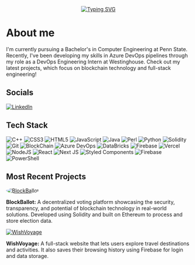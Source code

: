 <div align="center">
<!--     <img src="https://github.com/EngineerInCollege/EngineerInCollege/blob/main/Immen_Photo.PNG" alt="github 3d icon" style="border-radius: 50%; width: 25%; height: 25%;"> -->
</div>
<div align=center>
    <a href="https://git.io/typing-svg"><img src="https://readme-typing-svg.herokuapp.com?font=Fira+Code&duration=5000&pause=500&color=FFA500&center=true&vCenter=true&width=500&lines=Hi!+I'm+Negein+Immen;Open-source+enthusiast;Computer+Engineering+Student;I'm+an+engineer+in+college+btw;" alt="Typing SVG" /></a>
</div>

# About me
I'm currently pursuing a Bachelor's in Computer Engineering at Penn State. Recently, I've been developing my skills in Azure DevOps pipelines through my role as a DevOps Engineering Intern at Westinghouse. Check out my latest projects, which focus on blockchain technology and full-stack engineering!

## Socials
[![LinkedIn](https://img.shields.io/badge/LinkedIn-0077B5?style=for-the-badge&logo=linkedin&logoColor=white)](https://linkedin.com/in/negeinimmen) 

## Tech Stack
![C++](https://img.shields.io/badge/C%2B%2B-00599C?style=for-the-badge&logo=c%2B%2B&logoColor=white) 
![CSS3](https://img.shields.io/badge/CSS3-1572B6?style=for-the-badge&logo=css3&logoColor=white) 
![HTML5](https://img.shields.io/badge/HTML5-E34F26?style=for-the-badge&logo=html5&logoColor=white) 
![JavaScript](https://img.shields.io/badge/JavaScript-323330?style=for-the-badge&logo=javascript&logoColor=F7DF1E) 
![Java](https://img.shields.io/badge/java-%23ED8B00.svg?style=for-the-badge&logo=openjdk&logoColor=white) 
![Perl](https://img.shields.io/badge/Perl-39457E?style=for-the-badge&logo=perl&logoColor=white)
![Python](https://img.shields.io/badge/Python-FFD43B?style=for-the-badge&logo=python&logoColor=blue)
![Solidity](https://img.shields.io/badge/Solidity-e6e6e6?style=for-the-badge&logo=solidity&logoColor=black)
![Git](https://img.shields.io/badge/GIT-E44C30?style=for-the-badge&logo=git&logoColor=white)
![BlockChain](https://img.shields.io/badge/Blockchain.com-121D33?logo=blockchaindotcom&logoColor=fff&style=for-the-badge)
![Azure DevOps](https://img.shields.io/badge/Azure_DevOps-0078D7?style=for-the-badge&logo=azure-devops&logoColor=white) 
![DataBricks](https://img.shields.io/badge/Databricks-FF3621?style=for-the-badge&logo=Databricks&logoColor=white)
![Firebase](https://img.shields.io/badge/firebase-%23039BE5.svg?style=for-the-badge&logo=firebase) 
![Vercel](https://img.shields.io/badge/Vercel-000000?style=for-the-badge&logo=vercel&logoColor=white) 
![NodeJS](https://img.shields.io/badge/Node%20js-339933?style=for-the-badge&logo=nodedotjs&logoColor=white) 
![React](https://img.shields.io/badge/React-20232A?style=for-the-badge&logo=react&logoColor=61DAFB) 
![Next JS](https://img.shields.io/badge/Next-black?style=for-the-badge&logo=next.js&logoColor=white) 
![Styled Components](https://img.shields.io/badge/styled--components-DB7093?style=for-the-badge&logo=styled-components&logoColor=white) 
![Firebase](https://img.shields.io/badge/firebase-ffca28?style=for-the-badge&logo=firebase&logoColor=black)
![PowerShell](https://img.shields.io/badge/powershell-5391FE?style=for-the-badge&logo=powershell&logoColor=white)

## Most Recent Projects

<div>
    <a href="https://github.com/EngineerInCollege/BlockBallot-Voting" target="_blank">
        <img src="https://blockballot-voting.vercel.app/favicon.ico" alt="BlockBallot" style="border-radius: 50%; width: 100 px; height: 100 px;">
    </a>
    <p>
        <strong>BlockBallot:</strong> A decentralized voting platform showcasing the security, transparency, and potential of blockchain technology in real-world solutions. Developed using Solidity and built on Ethereum to process and store election data.
    </p>
</div>

<div>
    <a href="https://github.com/EngineerInCollege/WishVoyage" target="_blank">
        <img src="https://wish-voyage.vercel.app/favicon.ico" alt="WishVoyage" style="border-radius: 50 %; width: 1 vw; height: 1 vw;">
    </a>
    <p>
	<strong>WishVoyage:</strong> A full-stack website that lets users explore travel destinations and activities. It also saves their browsing history using Firebase for login and data storage.
    </p>
</div>
